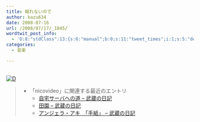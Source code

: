 ```yaml
---
title: 眠れないので
author: kazu634
date: 2008-07-16
url: /2008/07/17/_1045/
wordtwit_post_info:
  - 'O:8:"stdClass":13:{s:6:"manual";b:0;s:11:"tweet_times";i:1;s:5:"delay";i:0;s:7:"enabled";i:1;s:10:"separation";s:2:"60";s:7:"version";s:3:"3.7";s:14:"tweet_template";b:0;s:6:"status";i:2;s:6:"result";a:0:{}s:13:"tweet_counter";i:2;s:13:"tweet_log_ids";a:1:{i:0;i:4149;}s:9:"hash_tags";a:0:{}s:8:"accounts";a:1:{i:0;s:7:"kazu634";}}'
categories:
  - 音楽

---
```

<div class="section">
<p>
<br /> <a href="http://d.hatena.ne.jp/video/niconico/sm1655668" onclick="__gaTracker('send', 'event', 'outbound-article', 'http://d.hatena.ne.jp/video/niconico/sm1655668', '');" alt="この動画を含む日記"><img src="http://d.hatena.ne.jp/images/d_entry.gif" alt="D" border="0" style="vertical-align: bottom;" title="この動画を含む日記" /></a>
</p>
  
<blockquote>
<ul>
<li>
        「nicovideo」に関連する最近のエントリ <ul>
<li>
<a href="http://d.hatena.ne.jp/sirocco634/20080717/1216305195" onclick="__gaTracker('send', 'event', 'outbound-article', 'http://d.hatena.ne.jp/sirocco634/20080717/1216305195', ' 自宅サーバへの道 &#8211; 武蔵の日記');" target="_blank"> 自宅サーバへの道 &#8211; 武蔵の日記</a>
</li>
<li>
<a href="http://d.hatena.ne.jp/sirocco634/20080712/1215817079" onclick="__gaTracker('send', 'event', 'outbound-article', 'http://d.hatena.ne.jp/sirocco634/20080712/1215817079', ' 田園 &#8211; 武蔵の日記');" target="_blank"> 田園 &#8211; 武蔵の日記</a>
</li>
<li>
<a href="http://d.hatena.ne.jp/sirocco634/20080705/1215269096" onclick="__gaTracker('send', 'event', 'outbound-article', 'http://d.hatena.ne.jp/sirocco634/20080705/1215269096', ' アンジェラ・アキ　「手紙」 &#8211; 武蔵の日記');" target="_blank"> アンジェラ・アキ　「手紙」 &#8211; 武蔵の日記</a>
</li>
</ul>
</li>
</ul>
</blockquote>
</div>